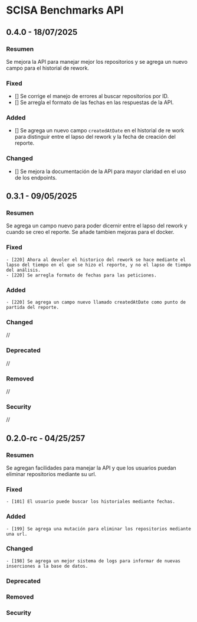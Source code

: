 # SCISA Benchmarks API

## 0.4.0 - 18/07/2025
### Resumen
Se mejora la API para manejar mejor los repositorios y se agrega un nuevo campo para el historial de rework. 

### Fixed
- [] Se corrige el manejo de errores al buscar repositorios por ID.
- [] Se arregla el formato de las fechas en las respuestas de la API.

### Added
- [] Se agrega un nuevo campo `createdAtDate` en el historial de re
work para distinguir entre el lapso del rework y la fecha de creación del reporte.

### Changed
- [] Se mejora la documentación de la API para mayor claridad en el uso de los endpoints.



## 0.3.1 - 09/05/2025

### Resumen
Se agrega un campo nuevo para poder dicernir entre el lapso del rework y cuando se creo el reporte. 
Se añade tambien mejoras para el docker.

### Fixed
    - [220] Ahora al devoler el historico del rework se hace mediante el lapso del tiempo en el que se hizo el reporte, y no el lapso de tiempo del análisis.
    - [220] Se arregla formato de fechas para las peticiones.

### Added
    - [220] Se agrega un campo nuevo llamado createdAtDate como punto de partida del reporte.

### Changed
//
### Deprecated
//
### Removed
//
### Security
//

## 0.2.0-rc - 04/25/257

### Resumen
Se agregan facilidades para manejar la API y que los usuarios puedan eliminar repositorios mediante su url.

### Fixed
    - [101] El usuario puede buscar los historiales mediante fechas.

### Added
    - [199] Se agrega una mutación para eliminar los repositorios mediante una url. 

### Changed
    - [198] Se agrega un mejor sistema de logs para informar de nuevas inserciones a la base de datos.

### Deprecated

### Removed

### Security
